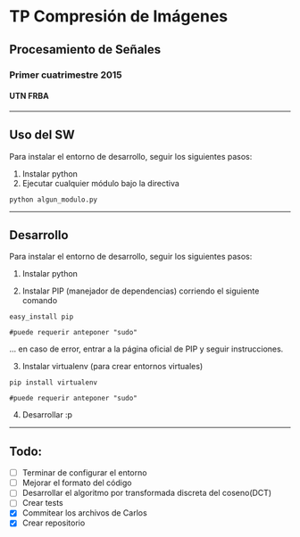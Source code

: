 # TP Compresión de Imágenes
## Procesamiento de Señales
### Primer cuatrimestre 2015
#### UTN FRBA
---------------------

## Uso del SW

Para instalar el entorno de desarrollo, seguir los siguientes pasos:

1. Instalar python
2. Ejecutar cualquier módulo bajo la directiva

```
python algun_modulo.py
```

---------------------
## Desarrollo

Para instalar el entorno de desarrollo, seguir los siguientes pasos:

1. Instalar python

2. Instalar PIP (manejador de dependencias) corriendo el siguiente comando 

```
easy_install pip

#puede requerir anteponer "sudo"
```
... en caso de error, entrar a la página oficial de PIP y seguir instrucciones.

3. Instalar virtualenv (para crear entornos virtuales)
```
pip install virtualenv

#puede requerir anteponer "sudo"
```
4. Desarrollar :p

---------------------


## Todo:
- [ ] Terminar de configurar el entorno
- [ ] Mejorar el formato del código
- [ ] Desarrollar el algoritmo por transformada discreta del coseno(DCT)
- [ ] Crear tests
- [x] Commitear los archivos de Carlos
- [x] Crear repositorio
